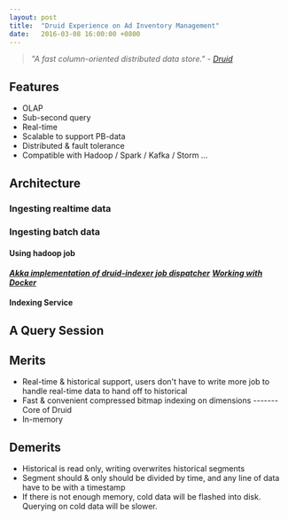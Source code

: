 ```yaml
---
layout:	post
title:	"Druid Experience on Ad Inventory Management"
date:	2016-03-08 16:00:00 +0800
---
```


>*"A fast column-oriented distributed data store."*
>*- [Druid][druid-io]*

## Features
* OLAP
* Sub-second query
* Real-time
* Scalable to support PB-data
* Distributed & fault tolerance
* Compatible with Hadoop / Spark / Kafka / Storm ...

## Architecture

### Ingesting realtime data

### Ingesting batch data

#### Using hadoop job

***[Akka implementation of druid-indexer job dispatcher][akka-druid-indexer]***
***[Working with Docker][akka-druid-indexer-with-docker]***

#### Indexing Service

## A Query Session

## Merits
* Real-time & historical support, users don't have to write more job to handle real-time data to hand off to historical
* Fast & convenient compressed bitmap indexing on dimensions  ------- Core of Druid
* In-memory
## Demerits
* Historical is read only, writing overwrites historical segments
* Segment should & only should be divided by time, and any line of data have to be with a timestamp
* If there is not enough memory, cold data will be flashed into disk. Querying on cold data will be slower.

[druid-io]:http://druid.io/
[druid-overview-by-myself]:http://yanliguo.github.io/blog/druid-overview.html
[akka-druid-indexer]:https://yanliguo.github.org
[akka-druid-indexer-with-docker]:https://yanliguo.github.org
